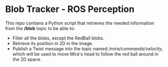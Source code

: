 # Blob Tracker - ROS Perception

This repo contians a Python script that retrieves the needed information from the  **/blob**  topic to be able to:

-   Filter all the blobs, except the RedBall blobs.
-   Retrieve its position in 2D in the image.
-   Publish a Twist message into the topic named  _/mira/commands/velocity_, which will be used to move Mira's head to follow the red ball around in the 2D space.

